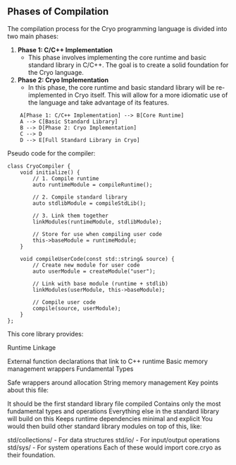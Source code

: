 
## Phases of Compilation
The compilation process for the Cryo programming language is divided into two main phases:
1. **Phase 1: C/C++ Implementation**
   - This phase involves implementing the core runtime and basic standard library in C/C++. The goal is to create a solid foundation for the Cryo language.
2. **Phase 2: Cryo Implementation** 
   - In this phase, the core runtime and basic standard library will be re-implemented in Cryo itself. This will allow for a more idiomatic use of the language and take advantage of its features.

```graph TD
    A[Phase 1: C/C++ Implementation] --> B[Core Runtime]
    A --> C[Basic Standard Library]
    B --> D[Phase 2: Cryo Implementation]
    C --> D
    D --> E[Full Standard Library in Cryo]
```

Pseudo code for the compiler:
```
class CryoCompiler {
    void initialize() {
        // 1. Compile runtime
        auto runtimeModule = compileRuntime();
        
        // 2. Compile standard library
        auto stdlibModule = compileStdLib();
        
        // 3. Link them together
        linkModules(runtimeModule, stdlibModule);
        
        // Store for use when compiling user code
        this->baseModule = runtimeModule;
    }
    
    void compileUserCode(const std::string& source) {
        // Create new module for user code
        auto userModule = createModule("user");
        
        // Link with base module (runtime + stdlib)
        linkModules(userModule, this->baseModule);
        
        // Compile user code
        compile(source, userModule);
    }
};
```
This core library provides:

Runtime Linkage

External function declarations that link to C++ runtime
Basic memory management wrappers
Fundamental Types

Safe wrappers around allocation
String memory management
Key points about this file:

It should be the first standard library file compiled
Contains only the most fundamental types and operations
Everything else in the standard library will build on this
Keeps runtime dependencies minimal and explicit
You would then build other standard library modules on top of this, like:

std/collections/ - For data structures
std/io/ - For input/output operations
std/sys/ - For system operations
Each of these would import core.cryo as their foundation.
